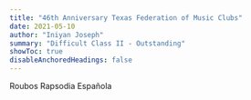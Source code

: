 ```yaml
---
title: "46th Anniversary Texas Federation of Music Clubs"
date: 2021-05-10
author: "Iniyan Joseph"
summary: "Difficult Class II - Outstanding" 
showToc: true
disableAnchoredHeadings: false
---
```

Roubos Rapsodia Española
